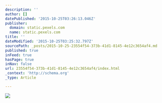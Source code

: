 ```yaml
---
description: ''
author: []
datePublished: '2015-10-25T03:26:13.046Z'
publisher:
  domain: static.pexels.com
  name: static.pexels.com
title: ''
dateModified: '2015-10-25T03:25:32.797Z'
sourcePath: _posts/2015-10-25-23554f54-373b-41d1-8145-4e12c3654af4.md
published: true
inFeed: true
hasPage: true
inNav: false
url: 23554f54-373b-41d1-8145-4e12c3654af4/index.html
_context: 'http://schema.org'
_type: Article

---
```

![](https://static.pexels.com/photos/4831/hands-coffee-smartphone-technology-large.jpg)